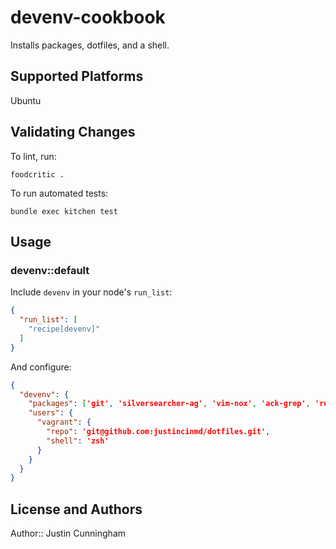 # devenv-cookbook

Installs packages, dotfiles, and a shell.

## Supported Platforms

Ubuntu

## Validating Changes

To lint, run:

    foodcritic .

To run automated tests:

    bundle exec kitchen test

## Usage

### devenv::default

Include `devenv` in your node's `run_list`:

```json
{
  "run_list": [
    "recipe[devenv]"
  ]
}
```

And configure:

```json
{
  "devenv": {
    "packages": ['git', 'silversearcher-ag', 'vim-nox', 'ack-grep', 'ruby1.9.1-dev', 'htop', 'tree'],
    "users": {
      "vagrant": {
        "repo": 'git@github.com:justincinmd/dotfiles.git',
        "shell": 'zsh'
      }
    }
  }
}
```

## License and Authors

Author:: Justin Cunningham
